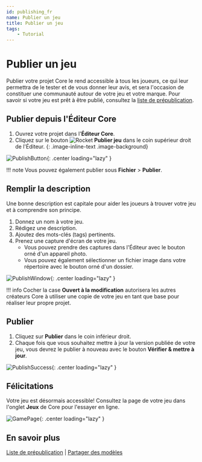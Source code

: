 ```yaml
---
id: publishing_fr
name: Publier un jeu
title: Publier un jeu
tags:
    - Tutorial
---
```


# Publier un jeu

Publier votre projet Core le rend accessible à tous les joueurs, ce qui leur permettra de le tester et de vous donner leur avis, et sera l'occasion de constituer une communauté autour de votre jeu et votre marque. Pour savoir si votre jeu est prêt à être publié, consultez la [liste de prépublication](publishing_checklist.md).

## Publier depuis l'Éditeur Core

1. Ouvrez votre projet dans l'**Éditeur Core**.
2. Cliquez sur le bouton ![Rocket](../img/EditorManual/icons/HierarchyIcon_Publish.png) **Publier jeu** dans le coin supérieur droit de l'Éditeur.
{: .image-inline-text .image-background}

![PublishButton](../img/MyFirstMultiplayer/PublishButtonMarked.png){: .center loading="lazy" }

!!! note
    Vous pouvez également publier sous **Fichier** > **Publier**.

## Remplir la description

Une bonne description est capitale pour aider les joueurs à trouver votre jeu et à comprendre son principe.

1. Donnez un nom à votre jeu.
2. Rédigez une description.
3. Ajoutez des mots-clés (tags) pertinents.
4. Prenez une capture d'écran de votre jeu.
   - Vous pouvez prendre des captures dans l'Éditeur avec le bouton orné d'un appareil photo.
   - Vous pouvez également sélectionner un fichier image dans votre répertoire avec le bouton orné d'un dossier.

![PublishWindow](../img/MyFirstMultiplayer/PublishWindow.png){: .center loading="lazy" }

!!! info
    Cocher la case **Ouvert à la modification** autorisera les autres créateurs Core à utiliser une copie de votre jeu en tant que base pour réaliser leur propre projet.

## Publier

1. Cliquez sur **Publier** dans le coin inférieur droit.
2. Chaque fois que vous souhaitez mettre à jour la version publiée de votre jeu, vous devrez le publier à nouveau avec le bouton **Vérifier & mettre à jour**.

![PublishSuccess](../img/MyFirstMultiplayer/PublishSuccess.png){: .center loading="lazy" }

## Félicitations

Votre jeu est désormais accessible! Consultez la page de votre jeu dans l'onglet **Jeux** de Core pour l'essayer en ligne.

![GamePage](../img/MyFirstMultiplayer/GamePage.jpg){: .center loading="lazy" }

## En savoir plus

[Liste de prépublication](publishing_checklist.fr.md) | [Partager des modèles](template_reference.md)

